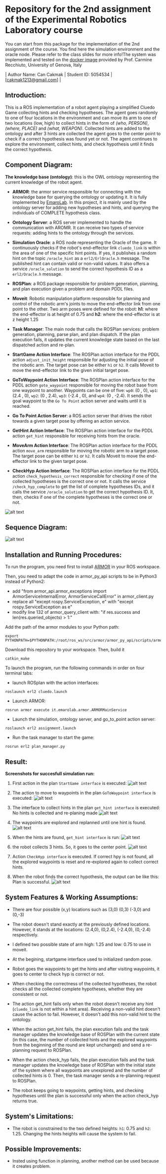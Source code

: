 # Repository for the 2nd assignment of the Experimental Robotics Laboratory course

You can start from this package for the implementation of the 2nd assignment of the course. You find here the simulation environment and the oracle node. Please refer to the class slides for more info!The system was implemented and tested on the [docker image](https://hub.docker.com/repository/docker/carms84/exproblab) provided by Prof. Carmine Recchiuto, University of Genova, Italy

|       Author Name: Can Cakmak   | Student ID: 5054534 |   [cakmak1213@gmail.com]   |


## Introduction:

This is a ROS implementation of a robot agent playing a simplified Cluedo Game collecting hints and checking hypotheses. The agent goes randomly to one of four locations in the environment and can move its arm to one of two locations (low, high) to collect hints in the form of *(who, PERSON)*, *(where, PLACE)* and *(what, WEAPON)*. Collected hints are added to the ontology and after 3 hints are collected the agent goes to the center point to check if a correct hypothesis was found yet or not. The agent continues to explore the environment, collect hints, and check hypothesis until it finds the correct hypothesis.


## Component Diagram:

**The knowledge base (ontology)**: this is the OWL ontology representing the current knowledge of the robot agent.

- **ARMOR**: the armor service responsible for connecting with the knowledge base for querying the ontology or updating it. It is fully implemented by [EmaroLab](https://github.com/EmaroLab/armor). In this project, it is mainly used by the ontology server for adding new hypotheses and hints, and querying the individuals of COMPLETE hypothesis class.
 
- **Ontology Server**: a ROS server implemented to handle the communication with AROMR. It can receive two types of service requests: adding hints to the ontology through the services.
 
 - **Simulation Oracle**: a ROS node representing the Oracle of the game. It continuously checks if the robot's end-effector link `cluedo_link` is within the area of one of the specific hint points. If yes, it publishes a random hint on the topic `/oracle_hint` as a `erl2/ErlOracle.h` message. The published hint can contain valid or non-valid values. It also offers a service `/oracle_solution` to send the correct hypothesis ID as a `erl2/Oracle.h` message.

- **ROSPlan**: a ROS package responsible for problem generation, planning, and plan execution given a problem and domain PDDL files.

 - **Moveit**: Robotic manipulation platform responsible for planning and control of the robotic arm's joints to move the end-effector link from one point to the other. Two arm poses were defined for the robot: **h1**: where the end-effector is at height of 0.75 and **h2**: where the end-effector is at z height 1.25
 
 - **Task Manager**: The main node that calls the ROSPlan services: problem generation, planning, parse plan, and plan dispatch. If the plan execution fails, it updates the current knowledge state based on the last dispatched action and re-plan.
 
 - **StartGame Action Interface**: The ROSPlan action interface for the PDDL action `adjust_init_height` responsible for adjusting the initial pose of the robotic arm. The target pose can be either `h1` or `h2`. It calls Moveit to move the end-effector link to the given initial target pose.
 
 - **GoToWaypoint Action Interface**: The ROSPlan action interface for the PDDL action `goto_waypoint` responsible for moving the robot base from one waypoint to another. Waypoints can be one of five: `wp0`: (0 , 0), `wp1`: (2.4 , 0), `wp2`: (0 , 2.4), `wp3`: (-2.4 , 0), and `wp4`: (0 , -2.4). It sends the goal waypoint to the `Go To Point` action server and waits until it is reached.
 
 - **Go To Point Action Server**: a ROS action server that drives the robot towards a given target pose by offering an action service.
 
 - **GetHint Action Interface**: The ROSPlan action interface for the PDDL action `get_hint` responsible for receiving hints from the oracle.
 
 - **MoveArm Action Interface**: The ROSPlan action interface for the PDDL action `move_arm` responsible for moving the robotic arm to a target pose. The target pose can be either `h1` or `h2`. It calls Moveit to move the end-effector link to the given target pose.
 
 - **CheckHyp Action Interface**: The ROSPlan action interface for the PDDL action `check_hypothesis_correct` responsible for checking if one of the collected hypotheses is the correct one or not. It calls the service `/check_hyp_complete` to get the list of complete hypotheses IDs, and it calls the service `/oracle_solution` to get the correct hypothesis ID. It, then, checks if one of the complete hypotheses is the correct one or not.
 
 ![alt text](https://github.com/cakmakcan/experimental_lab2/blob/main/ComponentDiagram.png)
 
 
## Sequence Diagram:

 ![alt text](https://github.com/cakmakcan/experimental_lab2/blob/main/SequenceDiagram.png)
 
 ## Installation and Running Procedures:

To run the program, you need first to install [ARMOR](https://github.com/EmaroLab/armor) in your ROS workspace.

Then, you need to adapt the code in armor_py_api scripts to be in Python3 instead of Python2:
  - add "from armor_api.armor_exceptions import ArmorServiceInternalError, ArmorServiceCallError" in armor_client.py
  - replace all "except rospy.ServiceException, e" with "except rospy.ServiceException as e"
  - modify line 132 of armor_query_client with: "if res.success and len(res.queried_objects) > 1:"

Add the path of the armor modules to your Python path:
```
export PYTHONPATH=$PYTHONPATH:/root/ros_ws/src/armor/armor_py_api/scripts/armor_api/
```
Download this repository to your workspace. Then, build it

```
catkin_make
```

To launch the program, run the following commands in order on four terminal tabs:
- launch ROSplan with the action interfaces: 
```
roslaunch erl2 cluedo.launch
```
- Launch ARMOR:
```
rosrun armor execute it.emarolab.armor.ARMORMainService
```
- Launch the simulation, ontology server, and go_to_point action server:
```
roslaunch erl2 assignment.launch
```
- Run the task manager to start the game:
```
rosrun erl2 plan_manager.py
```
## Result:
**Screenshots for succesfull simulation run:**

1. First action in the plan `StartGame interface` is executed:
![alt text](https://github.com/cakmakcan/experimental_lab2/blob/main/startgamepic.PNG)

2. The action to move to waypoints in the plan `GoToWaypoint interface` is executed:
![alt text](https://github.com/cakmakcan/experimental_lab2/blob/main/gotowaypoint.PNG)

3. The interface to collect hints in the plan `get_hint interface` is executed:
   No hints is collected and re-planing made
![alt text](https://github.com/cakmakcan/experimental_lab2/blob/main/get_hint%20failed.png)

4. The waypoints are explored and replanned until one hint is found.
![alt text](https://github.com/cakmakcan/experimental_lab2/blob/main/hintisfound.png)

5. When the hints are found, `get_hint interface` is run:
![alt text](https://github.com/cakmakcan/experimental_lab2/blob/main/movearm.PNG)

6. the robot collects 3 hints. So, it goes to the center point.
![alt text](https://github.com/cakmakcan/experimental_lab2/blob/main/hypocheck.PNG)

7. Action `CheckHyp interface` is executed. If correct hpy is not found, all the explored waypoints is reset and re-explored again to collect correct hints.

8. When the robot finds the correct hypothesis, the output can be like this: Plan is successful.
![alt text](https://github.com/cakmakcan/experimental_lab2/blob/main/final_result.PNG)

## System Features & Working Assumptions:

- There are four possible (x,y) locations such as (3,0) (0,3) (-3,0) and (0,-3)

- The robot doesn't stand exactly at the previously defined locations. However, it stands at the locations: (2.4,0), (0,2.4), (-2.4,0), (0,-2.4) respectively.

- I defined two possible state of arm high: 1.25 and low: 0.75 to use in moveit.

-  At the begining, startgame interface used to initialized random pose.

- Robot goes the waypoints to get the hints and after visiting waypoints, it goes to center to check hyp is correct or not.

- When checking the correctness of the collected hypotheses, the robot checks all the collected complete hypotheses, whether they are consistent or not.

- The action get_hint fails only when the robot doesn't receive any hint (`cluedo_link` is not within a hint area). Receiving a non-valid hint doesn't cause the action to fail. However, it doesn't add this non-valid hint to the ontology.

- When the action get_hint fails, the plan execution fails and the task manager updates the knowledge base of ROSPlan with the current state (in this case, the number of collected hints and the explored waypoints from the beginning of the round are kept unchanged) and send a re-planning request to ROSPlan.

- When the action check_hyp fails, the plan execution fails and the task manager updates the knowledge base of ROSPlan with the initial state of the system where all waypoints are unexplored and the number of collected hints is 0. Then, the task manager sends a re-planning request to ROSPlan.

- The robot keeps going to waypoints, getting hints, and checking hypotheses until the plan is successful only when the action check_hyp returns true.  

## System's Limitations:
- The robot is constrained to the two defined heights: `h1`: 0.75 and `h2`: 1.25. Changing the hints heights will cause the system to fail.

## Possible Improvements:
- Insted using function in planning, another method can be used because it creates problem.







